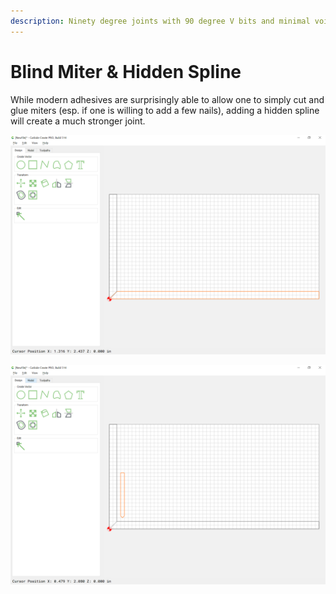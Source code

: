 ```yaml
---
description: Ninety degree joints with 90 degree V bits and minimal voids
---
```


# Blind Miter & Hidden Spline

While modern adhesives are surprisingly able to allow one to simply cut and glue miters \(esp. if one is willing to add a few nails\), adding a hidden spline will create a much stronger joint. 

![Basic Miter Joint \(overhead view\)](.gitbook/assets/image%20%2832%29.png)

![Blind Miter Joint and profile of smaller V endmill](.gitbook/assets/image%20%2831%29.png)

